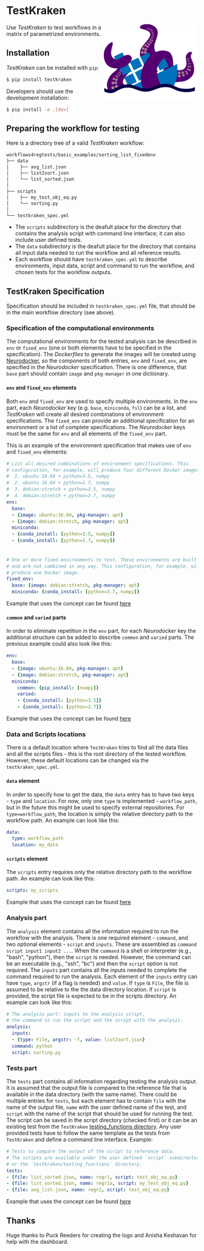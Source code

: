 # TestKraken  

<img style="float: right;" src="testkraken/dashboard_template/images/TestKraken_final.png" width="250">

Use _TestKraken_ to test workflows in a matrix of parametrized environments.

## Installation

_TestKraken_ can be installed with `pip`:

```bash
$ pip install testkraken
```

Developers should use the development installation:

```bash
$ pip install -e .[dev]
```

## Preparing the workflow for testing

Here is a directory tree of a valid _TestKraken_ workflow:

```
workflows4regtests/basic_examples/sorting_list_fixedenv
├── data
│    ├── avg_list.json	
│    ├── list2sort.json
│    └── list_sorted.json
│        
├── scripts
│    ├── my_test_obj_eq.py	
│    └── sorting.py
│        
└── testkraken_spec.yml

```

* The `scripts` subdirectory is the deafult place for the directory that contains the analysis script with command line interface; it can also include user defined tests.
* The `data` subdirectory is the deafult place for the directory that contains all input data needed to run the workflow and all reference results.
* Each workflow should have `testkraken_spec.yml` to describe environments, input data, script and command to run the workflow, and chosen tests for the workflow outputs.

## TestKraken Specification

Specification should be included in `testkraken_spec.yml` file, that should be in the main workflow directory (see above).

### Specification of the computational environments
The computational environments for the tested analysis can be described in `env` or `fixed_env` (one or both elements have to be specified in the specification). The _Dockerfiles_ to generate the images will be created using [Neurodocker](https://github.com/ReproNim/neurodocker), so the components of both entries, `env` and `fixed_env`, are specified in the _Neurodocker_ specification. There is one difference, that `base` part should contain `image` and `pkg-manager` in one dictionary.

#### `env` and `fixed_env` elements
Both `env` and `fixed_env` are used to specify multiple environments. In the `env` part, each _Neurodocker_ key (e.g. `base`, `miniconda`, `fsl`) can be a list, and _TestKraken_ will create all desired combinations of environment specifications. The `fixed_env` can provide an additional specification for an environment or a list of complete specifications. The _Neurodocker_ keys must be the same for `env` and all elements of the `fixed_env` part.

This is an example of the environment specification that makes use of `env` and `fixed_env` elements:

```yaml
# List all desired combinations of environment specifications. This
# configuration, for example, will produce four different Docker images:
#  1. ubuntu 16.04 + python=3.5, numpy
#  2. ubuntu 16.04 + python=2.7, numpy
#  3. debian:stretch + python=3.5, numpy
#  4. debian:stretch + python=2.7, numpy
env:
  base:
  - {image: ubuntu:16.04, pkg-manager: apt}
  - {image: debian:stretch, pkg-manager: apt}
  miniconda:
  - {conda_install: [python=3.5, numpy]}
  - {conda_install: [python=2.7, numpy]}


# One or more fixed environments to test. These environments are built as defined
# and are not combined in any way. This configuration, for example, will
# produce one Docker image.
fixed_env:
  base: {image: debian:stretch, pkg-manager: apt}
  miniconda: {conda_install: [python=3.7, numpy]}
```
Example that uses the concept can be found [here](https://github.com/ReproNim/testkraken/blob/master/workflows4regtests/basic_examples/sorting_list_fixedenv/testkraken_spec.yml)

#### `common` and `varied` parts
In order to eliminate repetition in the `env` part, for each _Neurodocker_ key the additional structure can be added to describe `common` and `varied` parts. The previous example could also look like this:
```yaml
env:
  base:
  - {image: ubuntu:16.04, pkg-manager: apt}
  - {image: debian:stretch, pkg-manager: apt}
  miniconda:
    common: {pip_install: [numpy]}
    varied:
    - {conda_install: [python=3.5]}
    - {conda_install: [python=2.7]}
```
Example that uses the concept can be found [here](https://github.com/ReproNim/testkraken/blob/master/workflows4regtests/basic_examples/sorting_array_pip_comvarenv/testkraken_spec.yml)

### Data and Scripts locations

There is a default location where `TestKraken` tries to find all the data files and all the scripts files - this is the root directory of the tested workflow. However, these default locations can be changed via the `testkraken_spec.yml`.

#### `data` element
In order to specify how to get the data, the `data` entry has to have two keys - `type` and `location`. For now, only one `type` is implemented - `workflow_path`, but in the future this might be used to specify external repositories. For `type=workflow_path`, the location is simply the relative directory path to the workflow path. An example can look like this:

```yaml
data:
  type: workflow_path
  location: my_data
```

#### `scripts` element
The `scripts` entry requires only the relative directory path to the workflow path. An example can look like this:

```yaml
scripts: my_scripts
```
Example that uses the concept can be found [here](https://github.com/ReproNim/testkraken/blob/master/workflows4regtests/basic_examples/pseudo_random_numbers/testkraken_spec.yml)

### Analysis part
The `analysis` element contains all the information required to run the workflow with the analysis. There is one required element - `command`, and two optional elements - `script` and `inputs`. These are assembled as `command script input1 input2 ...`. When the `command` is a shell or interpreter (e.g., "bash", "python"), then the `script` is needed. However, the command can be an executable (e.g., "ssh", "bc") and then the `script` option is not required. The `inputs` part contains all the inputs needed to complete the command required to run the analysis. Each element of the `inputs` entry can have `type`, `argstr` (if a flag is needed) and `value`. If `type` is `File`, the file is assumed to be relative to the the data directory location. if `script` is provided, the script file is expected to be in the scripts directory. An example can look like this:

```yaml
# The analysis part: inputs to the analysis script,
# the command to run the script and the script with the analysis.
analysis:
  inputs:
  - {type: File, argstr: -f, value: list2sort.json}
  command: python
  script: sorting.py
```

### Tests part
The `tests` part contains all information regarding testing the analysis output. It is assumed that the output file is compared to the reference file that is available in the data directory (with the same name). There could be multiple entries for `tests`, but each element has to contain `file` with the name of the output file, `name` with the user defined name of the test, and `script` with the name of the script that should be used for running the test. The script can be saved in the script directory (checked first) or it can be an existing test from the `TestKraken` [testing_functions directory](https://github.com/ReproNim/testkraken/tree/master/testkraken/testing_functions). Any user provided tests have to follow the same template as the tests from `TestKraken` and define a command line interface.
Example:

```yaml
# Tests to compare the output of the script to reference data.
# The scripts are available under the user defined `script` subdirectory
# or the `testkraken/testing_functions` directory.
tests:
- {file: list_sorted.json, name: regr1, script: test_obj_eq.py}
- {file: list_sorted.json, name: regr1a, script: my_test_obj_eq.py}
- {file: avg_list.json, name: regr2, script: test_obj_eq.py}
```
Example that uses the concept can be found [here](https://github.com/ReproNim/testkraken/blob/master/workflows4regtests/basic_examples/sorting_list_fixedenv/testkraken_spec.yml)


## Thanks
Huge thanks to Puck Reeders for creating the logo and Anisha Keshavan for help with the dashboard.
